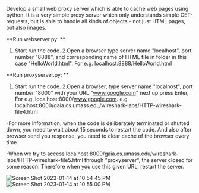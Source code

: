Develop a small web proxy server which is able to cache web pages using python. It is a very
simple proxy server which only understands simple GET-requests, but is able to handle all kinds
of objects - not just HTML pages, but also images.

**Run webserver.py:
**
1. Start run the code. 2.Open a browser type server name "localhost", port number "8888", and corresponding name of HTML file in folder in this case "HelloWorld.html". For e.g. localhost:8888/HelloWorld.html

**Run proxyserver.py:
**
1. Start run the code. 2.Open a browser, type server name "localhost", port number "8000" with your URL "www.google.com" next up press Enter,
   For e.g. localhost:8000/www.google.com. e.g. localhost:8000/gaia.cs.umass.edu/wireshark-labs/HTTP-wireshark-file4.html

-For more information, when the code is deliberately terminated or shutted down, you need to wait about 15 seconds to restart the code. And also after browser send you response, you need to clear cache of the browser every time.

-When we try to access localhost:8000/gaia.cs.umass.edu/wireshark-labs/HTTP-wireshark-file5.html through "proxyserver", the server closed for some reason. Therefore when you use this given URL, restart the server.


![Screen Shot 2023-01-14 at 10 54 45 PM](https://user-images.githubusercontent.com/107897025/212522126-41459ed9-942c-44ca-8385-42d72979bf0a.png)
![Screen Shot 2023-01-14 at 10 55 00 PM](https://user-images.githubusercontent.com/107897025/212522127-7e1b5985-04c2-49f1-b00f-189fe766dcd1.png)
